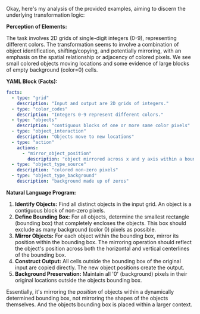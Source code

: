 Okay, here's my analysis of the provided examples, aiming to discern the underlying transformation logic:

**Perception of Elements:**

The task involves 2D grids of single-digit integers (0-9), representing different colors.  The transformation seems to involve a combination of object identification, shifting/copying, and potentially mirroring, with an emphasis on the spatial relationship or adjacency of colored pixels. We see small colored objects moving locations and some evidence of large blocks of empty background (color=0) cells.

**YAML Block (Facts):**


```yaml
facts:
  - type: "grid"
    description: "Input and output are 2D grids of integers."
  - type: "color_codes"
    description: "Integers 0-9 represent different colors."
  - type: "objects"
    description: "contiguous blocks of one or more same color pixels"
  - type: "object_interaction"
    description: "Objects move to new locations"
  - type: "action"
    actions:
      - "mirror_object_position"
        description: "object mirrored across x and y axis within a bounding box"
  - type: "object_type_source"
    description: "colored non-zero pixels"
  - type: "object_type_background"
    description: "background made up of zeros"
```


**Natural Language Program:**

1. **Identify Objects:** Find all distinct objects in the input grid. An object is a contiguous block of non-zero pixels.
2. **Define Bounding Box:** For all objects, determine the smallest rectangle (bounding box) that completely encloses the objects. This box should exclude as many background (color 0) pixels as possible.
3. **Mirror Objects:** For each object within the bounding box, mirror its position within the bounding box. The mirroring operation should reflect the object's position across both the horizontal and vertical centerlines of the bounding box.
4.  **Construct Output:** All cells outside the bounding box of the original input are copied directly. The new object positions create the output.
5. **Background Preservation:** Maintain all '0' (background) pixels in their original locations outside the objects bounding box.

Essentially, it's mirroring the *position* of objects within a dynamically determined bounding box, not mirroring the shapes of the objects themselves. And the objects bounding box is placed within a larger context.
